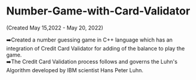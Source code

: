 # Number-Game-with-Card-Validator
 (Created May 15,2022 - May 20, 2022)

➡️Created a number guessing game in C++ language which has an integration of Credit Card Validator  for adding of the balance to play the game.  
➡️The Credit Card Validation process follows and governs the Luhn's Algorithm developed by IBM  scientist Hans Peter Luhn.
